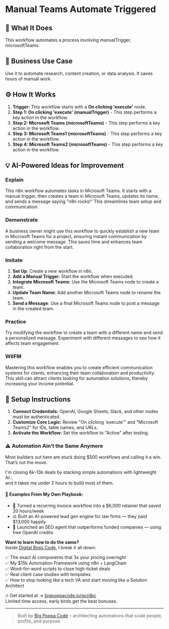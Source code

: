 # Manual Teams Automate Triggered

## 🚀 What It Does
This workflow automates a process involving manualTrigger, microsoftTeams.

## 💼 Business Use Case
Use it to automate research, content creation, or data analysis. It saves hours of manual work.

## ⚙️ How It Works
1.  **Trigger:** This workflow starts with a **On clicking 'execute'** node.
2. **Step 1: On clicking 'execute' (manualTrigger)** - This step performs a key action in the workflow.
3. **Step 2: Microsoft Teams (microsoftTeams)** - This step performs a key action in the workflow.
4. **Step 3: Microsoft Teams1 (microsoftTeams)** - This step performs a key action in the workflow.
5. **Step 4: Microsoft Teams2 (microsoftTeams)** - This step performs a key action in the workflow.

## 💡 AI-Powered Ideas for Improvement
### Explain
This n8n workflow automates tasks in Microsoft Teams. It starts with a manual trigger, then creates a team in Microsoft Teams, updates its name, and sends a message saying "n8n rocks!" This streamlines team setup and communication.

### Demonstrate
A business owner might use this workflow to quickly establish a new team in Microsoft Teams for a project, ensuring instant communication by sending a welcome message. This saves time and enhances team collaboration right from the start.

### Imitate
1. **Set Up**: Create a new workflow in n8n.
2. **Add a Manual Trigger**: Start the workflow when executed.
3. **Integrate Microsoft Teams**: Use the Microsoft Teams node to create a team.
4. **Update Team Name**: Add another Microsoft Teams node to rename the team.
5. **Send a Message**: Use a final Microsoft Teams node to post a message in the created team.

### Practice
Try modifying the workflow to create a team with a different name and send a personalized message. Experiment with different messages to see how it affects team engagement.

### WIIFM
Mastering this workflow enables you to create efficient communication systems for clients, enhancing their team collaboration and productivity. This skill can attract clients looking for automation solutions, thereby increasing your income potential.

## 🔧 Setup Instructions
1. **Connect Credentials:** OpenAI, Google Sheets, Slack, and other nodes must be authenticated.
2. **Customize Core Logic:** Review "On clicking 'execute'" and "Microsoft Teams2" for IDs, table names, and URLs.
3. **Activate the Workflow:** Set the workflow to "Active" after testing.

### ⚠️ Automation Ain’t the Same Anymore

Most builders out here are stuck doing $500 workflows and calling it a win.  
That’s not the move.  

I'm closing $6k–$13k deals by stacking simple automations with lightweight AI...  
and it takes me under 2 hours to build most of them.

#### 🧠 Examples From My Own Playbook:
- 🔁 Turned a recurring invoice workflow into a $6,000 retainer that saved 20 hours/week  
- ⚖️ Built an AI-powered lead gen engine for law firms — they paid $13,000 happily  
- 🚀 Launched an SEO agent that outperforms funded companies — using free OpenAI credits  

**Want to learn how to do the same?**  
Inside [Digital Boss Code](https://bigpoppacode.io/go/dbc), I break it all down:

✅ The exact AI components that 3x your pricing overnight  
✅ My $15k Automation Framework using n8n + LangChain  
✅ Word-for-word scripts to close high-ticket deals  
✅ Real client case studies with templates  
✅ How to stop looking like a tech VA and start moving like a Solution Architect  

🔥 Get started at → [bigpoppacode.io/go/dbc](https://bigpoppacode.io/go/dbc)  
Limited time access, early birds get the best bonuses.

---
> Built by [Big Poppa Code](https://bigpoppacode.io) – architecting automations that scale people, profits, and purpose.
